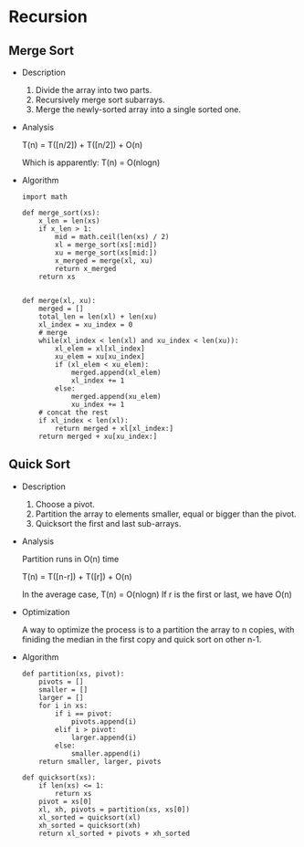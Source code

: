 # Recursion

## Merge Sort

* Description

    1. Divide the array into two parts.
    2. Recursively merge sort subarrays.
    3. Merge the newly-sorted array into a single sorted one.

* Analysis


    T(n) = T([n/2]) + T([n/2]) + O(n)

    Which is apparently:
    T(n) = O(nlogn)


* Algorithm
    ```python3
    import math

    def merge_sort(xs):
        x_len = len(xs)
        if x_len > 1:
            mid = math.ceil(len(xs) / 2)
            xl = merge_sort(xs[:mid])
            xu = merge_sort(xs[mid:])
            x_merged = merge(xl, xu)
            return x_merged
        return xs


    def merge(xl, xu):
        merged = []
        total_len = len(xl) + len(xu)
        xl_index = xu_index = 0
        # merge
        while(xl_index < len(xl) and xu_index < len(xu)):
            xl_elem = xl[xl_index]
            xu_elem = xu[xu_index]
            if (xl_elem < xu_elem):
                merged.append(xl_elem)
                xl_index += 1
            else:
                merged.append(xu_elem)
                xu_index += 1
        # concat the rest
        if xl_index < len(xl):
            return merged + xl[xl_index:]
        return merged + xu[xu_index:]

    ```


## Quick Sort

* Description

    1. Choose a pivot.
    2. Partition the array to elements smaller, equal or bigger than the pivot.
    3. Quicksort the first and last sub-arrays.

* Analysis

    Partition runs in O(n) time

    T(n) = T([n-r]) + T([r]) + O(n)

    In the average case, T(n) = O(nlogn)
    If r is the first or last, we have O(n)

* Optimization

    A way to optimize the process is to a partition the array to n copies,
    with finiding the median in the first copy and quick sort on other n-1.

* Algorithm
    ```python3
    def partition(xs, pivot):
        pivots = []
        smaller = []
        larger = []
        for i in xs:
            if i == pivot:
                pivots.append(i)
            elif i > pivot:
                larger.append(i)
            else:
                smaller.append(i)
        return smaller, larger, pivots

    def quicksort(xs):
        if len(xs) <= 1:
            return xs
        pivot = xs[0]
        xl, xh, pivots = partition(xs, xs[0])
        xl_sorted = quicksort(xl)
        xh_sorted = quicksort(xh)
        return xl_sorted + pivots + xh_sorted
    ```
